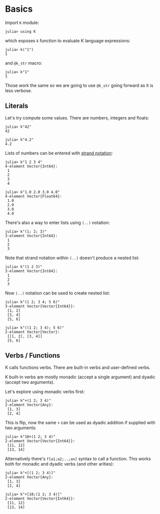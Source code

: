 # Basics

Import `K` module:

    julia> using K

which exposes `k` function to evaluate K language expressions:

    julia> k("1")
    1

and `@k_str` macro:

    julia> k"1"
    1

Those work the same so we are going to use `@k_str` going forward as it is less
verbose.

## Literals

Let's try compute some values. There are numbers, integers and floats:

    julia> k"42"
    42

    julia> k"4.2"
    4.2

Lists of numbers can be entered with [strand notation][]:

    julia> k"1 2 3 4"
    4-element Vector{Int64}:
     1
     2
     3
     4

    julia> k"1.0 2.0 3.0 4.0"
    4-element Vector{Float64}:
     1.0
     2.0
     3.0
     4.0

There's also a way to enter lists using `(..)` notation:

    julia> k"(1; 2; 3)"
    3-element Vector{Int64}:
     1
     2
     3

Note that strand notation within `(..)` doesn't produce a nested list:

    julia> k"(1 2 3)"
    3-element Vector{Int64}:
     1
     2
     3

Now `(..)` notation can be used to create nested list:

    julia> k"(1 2; 3 4; 5 6)"
    3-element Vector{Vector{Int64}}:
     [1, 2]
     [3, 4]
     [5, 6]

    julia> k"((1 2; 3 4); 5 6)"
    2-element Vector{Vector}:
     [[1, 2], [3, 4]]
     [5, 6]

## Verbs / Functions

K calls functions verbs. There are built-in verbs and user-defined verbs.

K built-in verbs are mostly monadic (accept a single argument) and dyadic
(accept two arguments).

Let's explore using monadic verbs first:

    julia> k"+(1 2; 3 4)"
    2-element Vector{Any}:
     [1, 3]
     [2, 4]

This is flip, now the same `+` can be used as dyadic addition if supplied with
two arguments:

    julia> k"10+(1 2; 3 4)"
    2-element Vector{Vector{Int64}}:
     [11, 12]
     [13, 14]

Alternatively there's `f[a1;a2;..;an]` syntax to call a function. This works
both for monadic and dyadic verbs (and other arities):

    julia> k"+[(1 2; 3 4)]"
    2-element Vector{Any}:
     [1, 3]
     [2, 4]

    julia> k"+[10;(1 2; 3 4)]"
    2-element Vector{Vector{Int64}}:
     [11, 12]
     [13, 14]

[strand notation]: https://aplwiki.com/wiki/Strand_notation
